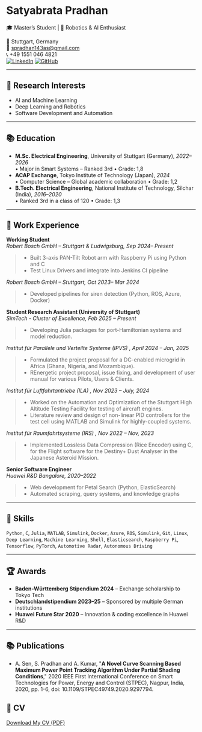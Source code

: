 # Satyabrata Pradhan

🎓 Master’s Student | 🤖 Robotics & AI Enthusiast

📍 Stuttgart, Germany  
📧 spradhan143as@gmail.com  
📞 +49 1551 046 4821  
[![LinkedIn](https://img.shields.io/badge/LinkedIn-blue?logo=linkedin)](https://www.linkedin.com/in/satyabrata-pradhan-00a6b916b/)
[![GitHub](https://img.shields.io/badge/GitHub-black?logo=github)](https://github.com/Satya1998-debug)

---

## 🔬 Research Interests
- AI and Machine Learning
- Deep Learning and Robotics
- Software Development and Automation

---

## 📚 Education
- **M.Sc. Electrical Engineering**, University of Stuttgart (Germany), *2022–2026*  
  • Major in Smart Systems – Ranked 3rd
  • Grade: 1,8
- **ACAP Exchange**, Tokyo Institute of Technology (Japan), *2024*  
  • Computer Science – Global academic collaboration
  • Grade: 1,2
- **B.Tech. Electrical Engineering**, National Institute of Technology, Silchar (India), *2016–2020*  
  • Ranked 3rd in a class of 120
  • Grade: 1,3

---

## 💼 Work Experience

**Working Student**  
*Robert Bosch GmbH – Stuttgart & Ludwigsburg, Sep 2024– Present*  
> - Built 3-axis PAN-Tilt Robot arm with Raspberry Pi using Python and C
> - Test Linux Drivers and integrate into Jenkins CI pipeline

*Robert Bosch GmbH – Stuttgart, Oct 2023– Mar 2024*  
> - Developed pipelines for siren detection (Python, ROS, Azure, Docker)

**Student Research Assistant (University of Stuttgart)**  
*SimTech - Cluster of Excellence, Feb 2025 – Present*  
> - Developing Julia packages for port-Hamiltonian systems and model reduction.

*Institut für Parallele und Verteilte Systeme (IPVS) , April 2024 – Jan, 2025*  
> - Formulated the project proposal for a DC-enabled microgrid in Africa (Ghana, Nigeria, and Mozambique).
> - REnergetic project proposal, issue fixing, and development of user manual for various Pilots, Users & Clients.

*Institut für Luftfahrtantriebe (ILA) , Nov 2023 – July, 2024*  
> - Worked on the Automation and Optimization of the Stuttgart High Altitude Testing Facility for testing of aircraft engines.
> - Literature review and design of non-linear PID controllers for the test cell using MATLAB and Simulink for highly-coupled systems.

*Institut für Raumfahrtsysteme (IRS) , Nov 2022 – Nov, 2023*
> - Implemented Lossless Data Compression (Rice Encoder) using C, for the Flight software for the Destiny+ Dust Analyser in the Japanese Asteroid Mission.

**Senior Software Engineer**  
*Huawei R&D Bangalore, 2020–2022*  
> - Web development for Petal Search (Python, ElasticSearch)  
> - Automated scraping, query systems, and knowledge graphs

---

## 🧠 Skills
`Python`, `C`, `Julia`, `MATLAB`, `Simulink`, `Docker`, `Azure`, `ROS`, `Simulink`, `Git`, `Linux`, `Deep Learning`, `Machine Learning`, `Shell`, `Elasticsearch`, `Raspberry Pi`, `Tensorflow`, `PyTorch`, `Automotive Radar`, `Autonomous Driving`

---

## 🏆 Awards
- **Baden-Württemberg Stipendium 2024** – Exchange scholarship to Tokyo Tech  
- **Deutschlandstipendium 2023–25** – Sponsored by multiple German institutions  
- **Huawei Future Star 2020** – Innovation & coding excellence in Huawei R&D  

---

## 📚 Publications
- A. Sen, S. Pradhan and A. Kumar, "**A Novel Curve Scanning Based Maximum Power Point Tracking Algorithm Under Partial Shading Conditions**," 2020 IEEE First International Conference on Smart Technologies for Power, Energy and Control (STPEC), Nagpur, India, 2020, pp. 1-6, doi: 10.1109/STPEC49749.2020.9297794.

## 📄 CV
[Download My CV (PDF)](assets/CV_satya_25_merged.pdf)
